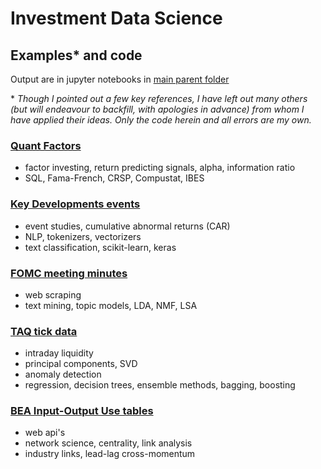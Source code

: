 # Investment Data Science

## Examples* and code

Output are in jupyter notebooks in [main parent folder](https://github.com/terence-lim/investment-data-science)

\* _Though I pointed out a few key references, I have left out many others
(but will endeavour to backfill, with apologies in advance) from whom I have applied their ideas.
Only the code herein and all errors are my own._ 

### [Quant Factors](quant_factors.py)
- factor investing, return predicting signals, alpha, information ratio
- SQL, Fama-French, CRSP, Compustat, IBES

### [Key Developments events](key_events.py)
- event studies, cumulative abnormal returns (CAR)
- NLP, tokenizers, vectorizers
- text classification, scikit-learn, keras

### [FOMC meeting minutes](fomc_minutes.py)
- web scraping
- text mining, topic models, LDA, NMF, LSA

### [TAQ tick data](taq_intraday.py)
- intraday liquidity
- principal components, SVD
- anomaly detection
- regression, decision trees, ensemble methods, bagging, boosting

### [BEA Input-Output Use tables](bea_iouse.py)
- web api's
- network science, centrality, link analysis
- industry links, lead-lag cross-momentum



